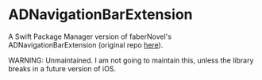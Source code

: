 # ADNavigationBarExtension

A Swift Package Manager version of faberNovel's ADNavigationBarExtension (original repo [here](https://github.com/faberNovel/ADNavigationBarExtension)).

WARNING: Unmaintained. I am not going to maintain this, unless the library breaks in a future version of iOS.
